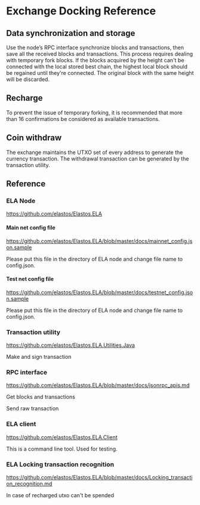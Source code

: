 # Exchange Docking Reference

## Data synchronization and storage

Use the node’s RPC interface synchronize blocks and transactions, then save all the received blocks and transactions.
This process requires dealing with temporary fork blocks. If the blocks acquired by the height can't be connected with the local stored best chain, the highest local block should be regained until they're connected. The original block with the same height will be discarded.

## Recharge

To prevent the issue of temporary forking, it is recommended that more than 16 confirmations be considered as available transactions.

## Coin withdraw

The exchange maintains the UTXO set of every address to generate the currency transaction. The withdrawal transaction can be generated by the transaction utility.

## Reference

### ELA Node

<https://github.com/elastos/Elastos.ELA>

#### Main net config file

<https://github.com/elastos/Elastos.ELA/blob/master/docs/mainnet_config.json.sample>

Please put this file in the directory of ELA node and change file name to config.json.

#### Test net config file

<https://github.com/elastos/Elastos.ELA/blob/master/docs/testnet_config.json.sample>

Please put this file in the directory of ELA node and change file name to config.json.

### Transaction utility

<https://github.com/elastos/Elastos.ELA.Utilities.Java>

Make and sign transaction

### RPC interface

<https://github.com/elastos/Elastos.ELA/blob/master/docs/jsonrpc_apis.md>

Get blocks and transactions

Send raw transaction

### ELA client

<https://github.com/elastos/Elastos.ELA.Client>

This is a command line tool. Used for testing.

### ELA Locking transaction recognition

<https://github.com/elastos/Elastos.ELA/blob/master/docs/Locking_transaction_recognition.md>

In case of recharged utxo can't be spended
